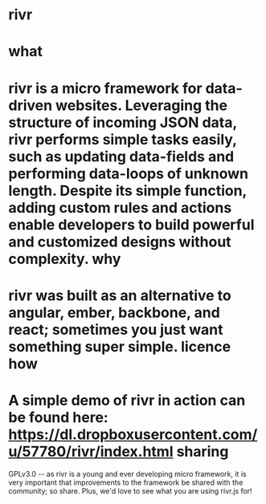 # rivr
what
==
rivr is a micro framework for data-driven websites. Leveraging the structure of incoming JSON data, rivr performs simple tasks easily, such as updating data-fields and performing data-loops of unknown length. Despite its simple function, adding custom rules and actions enable developers to build powerful and customized designs without complexity. 
why
==
rivr was built as an alternative to angular, ember, backbone, and react; sometimes you just want something super simple. 
licence
how
==
A simple demo of rivr in action can be found here: 
https://dl.dropboxusercontent.com/u/57780/rivr/index.html
sharing
==
GPLv3.0 -- as rivr is a young and ever developing micro framework, it is very important that improvements to the framework be shared with the community; so share. Plus, we'd love to see what you are using rivr.js for!
